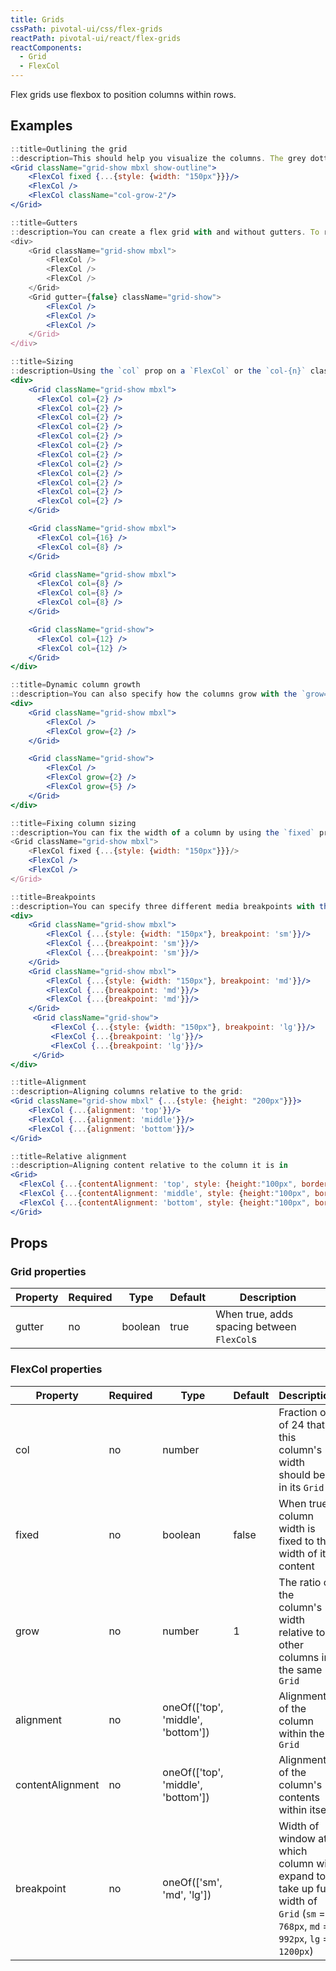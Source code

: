 ```yaml
---
title: Grids
cssPath: pivotal-ui/css/flex-grids
reactPath: pivotal-ui/react/flex-grids
reactComponents:
  - Grid
  - FlexCol
---
```


Flex grids use flexbox to position columns within rows.

## Examples

```jsx
::title=Outlining the grid
::description=This should help you visualize the columns. The grey dotted box is the grid and the orange dotted boxes are the columns.
<Grid className="grid-show mbxl show-outline">
    <FlexCol fixed {...{style: {width: "150px"}}}/>
    <FlexCol />
    <FlexCol className="col-grow-2"/>
</Grid>
```

```jsx
::title=Gutters
::description=You can create a flex grid with and without gutters. To remove gutters, set the `gutter` prop to `false` or use the `.grid-nogutter` class. Here are examples of what each would look like.
<div>
    <Grid className="grid-show mbxl">
        <FlexCol />
        <FlexCol />
        <FlexCol />
    </Grid>
    <Grid gutter={false} className="grid-show">
        <FlexCol />
        <FlexCol />
        <FlexCol />
    </Grid>
</div>
```

```jsx
::title=Sizing
::description=Using the `col` prop on a `FlexCol` or the `col-{n}` classes, you can create a basic grid system by specifying the width of each column out of 24.
<div>
    <Grid className="grid-show mbxl">
      <FlexCol col={2} />
      <FlexCol col={2} />
      <FlexCol col={2} />
      <FlexCol col={2} />
      <FlexCol col={2} />
      <FlexCol col={2} />
      <FlexCol col={2} />
      <FlexCol col={2} />
      <FlexCol col={2} />
      <FlexCol col={2} />
      <FlexCol col={2} />
      <FlexCol col={2} />
    </Grid>

    <Grid className="grid-show mbxl">
      <FlexCol col={16} />
      <FlexCol col={8} />
    </Grid>

    <Grid className="grid-show mbxl">
      <FlexCol col={8} />
      <FlexCol col={8} />
      <FlexCol col={8} />
    </Grid>

    <Grid className="grid-show">
      <FlexCol col={12} />
      <FlexCol col={12} />
    </Grid>
</div>
```

```jsx
::title=Dynamic column growth
::description=You can also specify how the columns grow with the `grow={n}` prop or the `col-grow-{n}` classes (n = 2 - 11). These columns will attempt to respect their given ratio until the content of the column exceeds their parameters, after which the column will drop onto another row:
<div>
    <Grid className="grid-show mbxl">
        <FlexCol />
        <FlexCol grow={2} />
    </Grid>

    <Grid className="grid-show">
        <FlexCol />
        <FlexCol grow={2} />
        <FlexCol grow={5} />
    </Grid>
</div>
```

```jsx
::title=Fixing column sizing
::description=You can fix the width of a column by using the `fixed` prop or the `.col-fixed` class.
<Grid className="grid-show mbxl">
    <FlexCol fixed {...{style: {width: "150px"}}}/>
    <FlexCol />
    <FlexCol />
</Grid>
```

```jsx
::title=Breakpoints
::description=You can specify three different media breakpoints with the `breakpoint` prop or the `.col-sm, .col-md, and .col-lg` classes.
<div>
    <Grid className="grid-show mbxl">
        <FlexCol {...{style: {width: "150px"}, breakpoint: 'sm'}}/>
        <FlexCol {...{breakpoint: 'sm'}}/>
        <FlexCol {...{breakpoint: 'sm'}}/>
    </Grid>
    <Grid className="grid-show mbxl">
        <FlexCol {...{style: {width: "150px"}, breakpoint: 'md'}}/>
        <FlexCol {...{breakpoint: 'md'}}/>
        <FlexCol {...{breakpoint: 'md'}}/>
    </Grid>
     <Grid className="grid-show">
         <FlexCol {...{style: {width: "150px"}, breakpoint: 'lg'}}/>
         <FlexCol {...{breakpoint: 'lg'}}/>
         <FlexCol {...{breakpoint: 'lg'}}/>
     </Grid>
</div>
```

```jsx
::title=Alignment
::description=Aligning columns relative to the grid:
<Grid className="grid-show mbxl" {...{style: {height: "200px"}}}>
    <FlexCol {...{alignment: 'top'}}/>
    <FlexCol {...{alignment: 'middle'}}/>
    <FlexCol {...{alignment: 'bottom'}}/>
</Grid>
```

```jsx
::title=Relative alignment
::description=Aligning content relative to the column it is in
<Grid>
  <FlexCol {...{contentAlignment: 'top', style: {height:"100px", border: "1px solid #b4b4b4", background: "#f8f8f8", margin: "0 8px"}}}>Some content that sits at the top of the column</FlexCol>
  <FlexCol {...{contentAlignment: 'middle', style: {height:"100px", border: "1px solid #b4b4b4", background: "#f8f8f8", margin: "0 8px"}}}>Some content that sits in the middle of the column</FlexCol>
  <FlexCol {...{contentAlignment: 'bottom', style: {height:"100px", border: "1px solid #b4b4b4", background: "#f8f8f8", margin: "0 8px"}}}>Some content that sits at the bottom of the column</FlexCol>
</Grid>
```

## Props

### Grid properties

Property | Required | Type    | Default | Description
---------|----------|---------|---------|------------
gutter   | no       | boolean | true    | When true, adds spacing between `FlexCol`s

### FlexCol properties

Property         | Required | Type                               | Default | Description
-----------------|----------|------------------------------------|---------|------------
col              | no       | number                             |         | Fraction out of 24 that this column's width should be in its `Grid`
fixed            | no       | boolean                            | false   | When true, column width is fixed to the width of its content
grow             | no       | number                             | 1       | The ratio of the column's width relative to other columns in the same `Grid`
alignment        | no       | oneOf(['top', 'middle', 'bottom']) |         | Alignment of the column within the `Grid`
contentAlignment | no       | oneOf(['top', 'middle', 'bottom']) |         | Alignment of the column's contents within itself
breakpoint       | no       | oneOf(['sm', 'md', 'lg'])          |         | Width of window at which column will expand to take up full width of `Grid` (`sm` = `768px`, `md` = `992px`, `lg` = `1200px`)